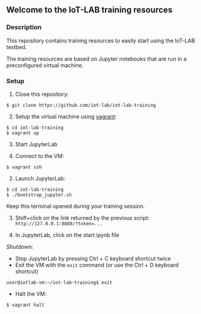 ## Welcome to the IoT-LAB training resources

### Description

This repository contains training resources to easily start using the IoT-LAB
testbed.

The training resources are based on Jupyter notebooks that are run in a
preconfigured virtual machine.

### Setup

1. Close this repository:

  ```
  $ git clone https://github.com/iot-lab/iot-lab-training
  ```

2. Setup the virtual machine using [vagrant](https://www.vagrantup.com/downloads.html):

  ```
  $ cd iot-lab-training
  $ vagrant up
  ```

3. Start JupyterLab

  1. Connect to the VM:

  ```
  $ vagrant ssh
  ```

  2. Launch JupyterLab:

  ```
  $ cd iot-lab-training
  $ ./bootstrap_jupyter.sh
  ```
  Keep this terminal opened during your training session.

  3. Shift+click on the link returned by the previous script: `http://127.0.0.1:8888/?token=...`
  
  4. In JupyterLab, click on the start.ipynb file

*Shutdown:*
  - Stop JupyterLab by pressing Ctrl + C keyboard shortcut twice
  - Exit the VM with the `exit` command (or use the Ctrl + D keyboard shortcut)
  ```
  user@iotlab-vm:~/iot-lab-training$ exit
  ```
  - Halt the VM:
  ```
  $ vagrant halt
  ```
